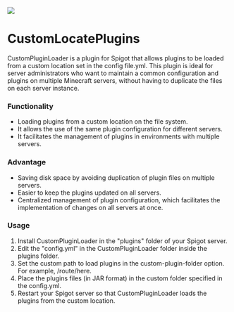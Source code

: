 [![](https://img.shields.io/badge/License-GPLv3-orange.svg)](https://choosealicense.com/licenses/gpl-3.0/)

# CustomLocatePlugins

CustomPluginLoader is a plugin for Spigot that allows plugins to be loaded from a custom location set in the config file.yml. This plugin is ideal for server administrators who want to maintain a common configuration and plugins on multiple Minecraft servers, without having to duplicate the files on each server instance.

### Functionality
- Loading plugins from a custom location on the file system.
- It allows the use of the same plugin configuration for different servers.
- It facilitates the management of plugins in environments with multiple servers.
###

### Advantage
- Saving disk space by avoiding duplication of plugin files on multiple servers.
- Easier to keep the plugins updated on all servers.
- Centralized management of plugin configuration, which facilitates the implementation of changes on all servers at once.
###

### Usage
1. Install CustomPluginLoader in the "plugins" folder of your Spigot server.
2. Edit the "config.yml" in the CustomPluginLoader folder inside the plugins folder.
3. Set the custom path to load plugins in the custom-plugin-folder option. For example, /route/here.
4. Place the plugins files (in JAR format) in the custom folder specified in the config.yml.
5. Restart your Spigot server so that CustomPluginLoader loads the plugins from the custom location.
###
